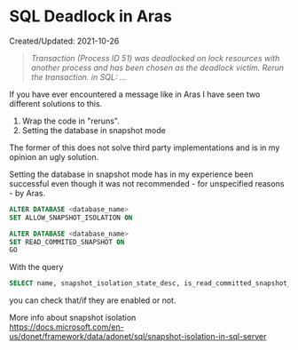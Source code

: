 # SQL Deadlock in Aras
<div class='editDate'>Created/Updated: 2021-10-26</div>

> *Transaction (Process ID 51) was deadlocked on lock resources with another process and has been chosen as the deadlock victim. Rerun the transaction. in SQL: ...*

If you have ever encountered a message like in Aras I have seen two different solutions to this.

1. Wrap the code in "reruns".
2. Setting the database in snapshot mode

The former of this does not solve third party implementations and is in my opinion an ugly solution.

Setting the database in snapshot mode has in my experience been successful even though it was not recommended - for unspecified reasons - by Aras.

``` sql
ALTER DATABASE <database_name>
SET ALLOW_SNAPSHOT_ISOLATION ON 
```

``` sql
ALTER DATABASE <database_name>
SET READ_COMMITED_SNAPSHOT ON
GO
```

With the query

``` sql
SELECT name, snapshot_isolation_state_desc, is_read_committed_snapshot_on from sys.databases 
```

you can check that/if they are enabled or not.

More info about snapshot isolation  
<https://docs.microsoft.com/en-us/donet/framework/data/adonet/sql/snapshot-isolation-in-sql-server>

